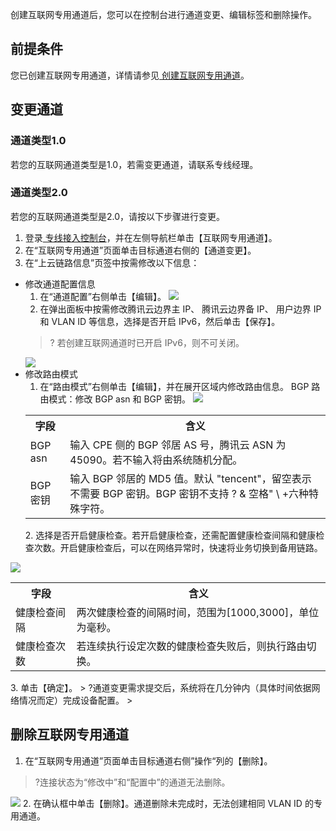 创建互联网专用通道后，您可以在控制台进行通道变更、编辑标签和删除操作。

## 前提条件
您已创建互联网专用通道，详情请参见[ 创建互联网专用通道](https://cloud.tencent.com/document/product/216/50985)。

## 变更通道

### 通道类型1.0
若您的互联网通道类型是1.0，若需变更通道，请联系专线经理。

### 通道类型2.0
若您的互联网通道类型是2.0，请按以下步骤进行变更。
1. 登录[ 专线接入控制台](https://console.cloud.tencent.com/dc/dc)，并在左侧导航栏单击【互联网专用通道】。
2. 在“互联网专用通道”页面单击目标通道右侧的【通道变更】。
3. 在“上云链路信息”页签中按需修改以下信息：
 - 修改通道配置信息
    1. 在“通道配置”右侧单击【编辑】。
    ![](https://main.qcloudimg.com/raw/192618aa67d85f6500ae86086fba9c1f.png)
     2. 在弹出面板中按需修改腾讯云边界主 IP、 腾讯云边界备 IP、 用户边界 IP 和 VLAN ID 等信息，选择是否开启 IPv6，然后单击【保存】。
     > ? 若创建互联网通道时已开启 IPv6，则不可关闭。
     > 
     ![](https://main.qcloudimg.com/raw/7cef9a543957058386572517624106d9.png)
 - 修改路由模式
    1. 在“路由模式”右侧单击【编辑】，并在展开区域内修改路由信息。
      BGP 路由模式：修改 BGP asn 和 BGP 密钥。
       ![](https://main.qcloudimg.com/raw/b2b7a9faa69315a8f2c46534d7cd8bf2.png)
	<table>
	<tr>
	<th>字段</th>
	<th>含义</th>
	</tr>
	<tr>
	<td>BGP asn</td>
	<td>输入 CPE 侧的 BGP 邻居 AS 号，腾讯云 ASN 为 45090。若不输入将由系统随机分配。</td>
	</tr>
	<tr>
	<td>BGP 密钥</td>
	<td>输入 BGP 邻居的 MD5 值。默认 "tencent"，留空表示不需要 BGP 密钥。BGP 密钥不支持 ? & 空格" \ +六种特殊字符。</td>
	</tr>
	</table>
    2. 选择是否开启健康检查。若开启健康检查，还需配置健康检查间隔和健康检查次数。开启健康检查后，可以在网络异常时，快速将业务切换到备用链路。
 ![](https://main.qcloudimg.com/raw/1a835c68b4404c2b350e9399ff58665a.png)
<table>
<tr>
<th>字段</th>
<th>含义</th>
</tr>
<tr>
<td>健康检查间隔</td>
<td>两次健康检查的间隔时间，范围为[1000,3000]，单位为毫秒。</td>
</tr>
<tr>
<td>健康检查次数</td>
<td>若连续执行设定次数的健康检查失败后，则执行路由切换。</td>
</tr>
</table>
	3. 单击【确定】。
> ?通道变更需求提交后，系统将在几分钟内（具体时间依据网络情况而定）完成设备配置。
> 

## 删除互联网专用通道
1. 在“互联网专用通道”页面单击目标通道右侧”操作“列的【删除】。
>?连接状态为“修改中”和“配置中”的通道无法删除。
> 
![](https://main.qcloudimg.com/raw/740689f61578c83726fd5adb227062f8.png)
2. 在确认框中单击【删除】。通道删除未完成时，无法创建相同 VLAN ID 的专用通道。
